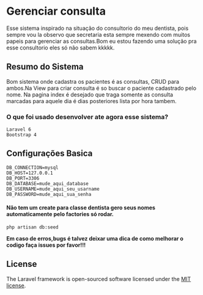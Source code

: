 # Gerenciar consulta

Esse sistema inspirado na situação do consultorio do meu dentista, pois sempre vou la observo que secretaria esta sempre mexendo com muitos papeis para gerenciar as consultas.Bom eu estou fazendo uma solução pra esse consultorio eles só não sabem kkkkk.

## Resumo do Sistema
Bom sistema onde cadastra os pacientes é as consultas, CRUD para ambos.Na View para criar consulta é so buscar o paciente cadastrado pelo nome. Na pagina index é  desejado que traga somente as consulta marcadas para aquele dia é dias posteriores lista por hora tambem.

### O que foi usado  desenvolver ate agora esse sistema?
    Laravel 6
    Bootstrap 4 

## Configurações Basica
	DB_CONNECTION=mysql
	DB_HOST=127.0.0.1
	DB_PORT=3306
	DB_DATABASE=mude_aqui_database
	DB_USERNAME=mude_aqui_seu_usarname
	DB_PASSWORD=mude_aqui_sua_senha

#### Não tem um create para classe dentista gero seus nomes automaticamente pelo factories só rodar.
	php artisan db:seed 
**Em caso de erros,bugs é talvez deixar uma dica de como melhorar o codigo faça issues por favor!!!**

## License
The Laravel framework is open-sourced software licensed under the [MIT license](https://opensource.org/licenses/MIT).
